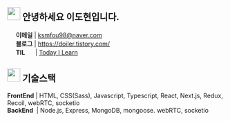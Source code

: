 <!--
**ksmfou98/ksmfou98** is a ✨ _special_ ✨ repository because its `README.md` (this file) appears on your GitHub profile.

Here are some ideas to get you started:

- 🔭 I’m currently working on ...
- 🌱 I’m currently learning ...
- 👯 I’m looking to collaborate on ...
- 🤔 I’m looking for help with ...
- 💬 Ask me about ...
- 📫 How to reach me: ...
- 😄 Pronouns: ...
- ⚡ Fun fact: ...
-->


## <img src="https://media.giphy.com/media/ObNTw8Uzwy6KQ/giphy.gif" width="30px" /> 안녕하세요 이도현입니다.

<img src="https://abs-0.twimg.com/emoji/v2/svg/1f4e9.svg" width="16" /> <b>이메일</b> | ksmfou98@naver.com
<br />
<img src="https://abs-0.twimg.com/emoji/v2/svg/1f4d2.svg" width="16" /> <b>블로그</b> | <a href="https://doiler.tistory.com/">https://doiler.tistory.com/</a>
<br />
<img src="https://abs-0.twimg.com/emoji/v2/svg/1f468-200d-1f4bb.svg" width="16" /> <b>TIL &nbsp;&nbsp;&nbsp;&nbsp;&nbsp;</b> | <a href="https://glossy-duke-cfb.notion.site/Today-I-Learn-c437adcd915d4ff1ab483c4eff1802a1">Today I Learn</a>
<br />


## <img src="https://abs-0.twimg.com/emoji/v2/svg/1f527.svg" width="30px" /> 기술스택


**FrontEnd** | HTML, CSS(Sass), Javascript, Typescript, React, Next.js, Redux, Recoil, webRTC, socketio  
**BackEnd**&nbsp; | Node.js, Express, MongoDB, mongoose. webRTC, socketio

  
 
